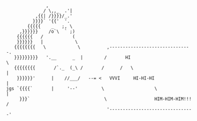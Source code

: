 
                   ,
                  / \,,_  .'|
               ,{{| /}}}}/_.'
              }}}}` '{{'  '.
            {{{{{    _   ;, \
         ,}}}}}}    /o`\  ` ;)
        {{{{{{   /           (
        }}}}}}   |            \
       {{{{{{{{   \            \          ,-------------------------------.
       }}}}}}}}}   '.__      _  |        /       HI                        \
       {{{{{{{{       /`._  (_\ /       /      /   \                        |
        }}}}}}'      |    //___/   --= <   VVVI     HI-HI-HI                |
    jgs `{{{{`       |     '--'         \                   \               |
         }}}`                            \                  HIM-HIM-HIM!!!  /
                                          '--------------------------------'
